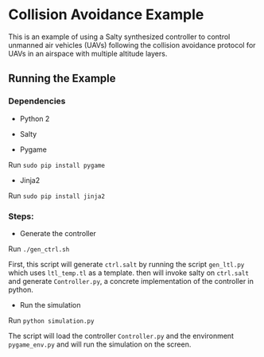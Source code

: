 # Collision Avoidance Example

This is an example of using a Salty synthesized controller to control unmanned air vehicles (UAVs) following the collision avoidance protocol for UAVs in an airspace with multiple altitude layers.

## Running the Example

### Dependencies

- Python 2

- Salty

- Pygame

Run `sudo pip install pygame`

- Jinja2

Run `sudo pip install jinja2`

### Steps:

- Generate the controller

Run `./gen_ctrl.sh`

First, this script will generate `ctrl.salt` by running the script `gen_ltl.py` which uses `ltl_temp.tl` as a template. then will invoke salty on `ctrl.salt` and generate `Controller.py`, a concrete implementation of the controller in python.

- Run the simulation

Run `python simulation.py`

The script will load the controller `Controller.py` and the environment `pygame_env.py` and will run the simulation on the screen.
